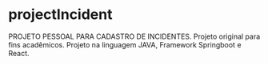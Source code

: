 # projectIncident
PROJETO PESSOAL PARA CADASTRO DE INCIDENTES.
Projeto original para fins acadêmicos.
Projeto na linguagem JAVA, Framework Springboot e React.
